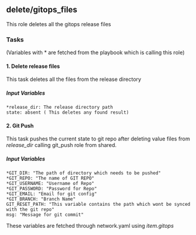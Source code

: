 ## delete/gitops_files
This role deletes all the gitops release files

### Tasks
(Variables with * are fetched from the playbook which is calling this role)
#### 1. Delete release files
This task deletes all the files from the release directory
##### Input Variables
    *release_dir: The release directory path
    state: absent ( This deletes any found result)

#### 2. Git Push
This task pushes the current state to git repo after deleting value files from *release_dir* calling git_push role from shared.
##### Input Variables
    *GIT_DIR: "The path of directory which needs to be pushed"
    *GIT_REPO: "The name of GIT REPO"
    *GIT_USERNAME: "Username of Repo"
    *GIT_PASSWORD: "Password for Repo"
    *GIT_EMAIL: "Email for git config"
    *GIT_BRANCH: "Branch Name"
    GIT_RESET_PATH: "This variable contains the path which wont be synced with the git repo"
    msg: "Message for git commit"
These variables are fetched through network.yaml using *item.gitops*
